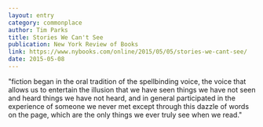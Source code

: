 ```yaml
---
layout: entry
category: commonplace
author: Tim Parks
title: Stories We Can't See
publication: New York Review of Books
link: https://www.nybooks.com/online/2015/05/05/stories-we-cant-see/
date: 2015-05-08
---
```


"fiction began in the oral tradition of the spellbinding voice, the voice that allows us to entertain the illusion that we have seen things we have not seen and heard things we have not heard, and in general participated in the experience of someone we never met except through this dazzle of words on the page, which are the only things we ever truly see when we read."
 
 
